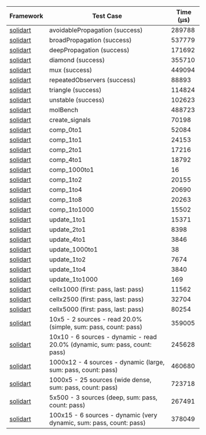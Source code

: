 | Framework | Test Case | Time (μs) |
| --- | --- | --- |
| [solidart](https://github.com/nank1ro/solidart) | avoidablePropagation (success) | 289788 |
| [solidart](https://github.com/nank1ro/solidart) | broadPropagation (success) | 537779 |
| [solidart](https://github.com/nank1ro/solidart) | deepPropagation (success) | 171692 |
| [solidart](https://github.com/nank1ro/solidart) | diamond (success) | 355710 |
| [solidart](https://github.com/nank1ro/solidart) | mux (success) | 449094 |
| [solidart](https://github.com/nank1ro/solidart) | repeatedObservers (success) | 88893 |
| [solidart](https://github.com/nank1ro/solidart) | triangle (success) | 114824 |
| [solidart](https://github.com/nank1ro/solidart) | unstable (success) | 102623 |
| [solidart](https://github.com/nank1ro/solidart) | molBench | 488723 |
| [solidart](https://github.com/nank1ro/solidart) | create_signals | 70198 |
| [solidart](https://github.com/nank1ro/solidart) | comp_0to1 | 52084 |
| [solidart](https://github.com/nank1ro/solidart) | comp_1to1 | 24153 |
| [solidart](https://github.com/nank1ro/solidart) | comp_2to1 | 17216 |
| [solidart](https://github.com/nank1ro/solidart) | comp_4to1 | 18792 |
| [solidart](https://github.com/nank1ro/solidart) | comp_1000to1 | 16 |
| [solidart](https://github.com/nank1ro/solidart) | comp_1to2 | 20155 |
| [solidart](https://github.com/nank1ro/solidart) | comp_1to4 | 20690 |
| [solidart](https://github.com/nank1ro/solidart) | comp_1to8 | 20263 |
| [solidart](https://github.com/nank1ro/solidart) | comp_1to1000 | 15502 |
| [solidart](https://github.com/nank1ro/solidart) | update_1to1 | 15371 |
| [solidart](https://github.com/nank1ro/solidart) | update_2to1 | 8398 |
| [solidart](https://github.com/nank1ro/solidart) | update_4to1 | 3846 |
| [solidart](https://github.com/nank1ro/solidart) | update_1000to1 | 38 |
| [solidart](https://github.com/nank1ro/solidart) | update_1to2 | 7674 |
| [solidart](https://github.com/nank1ro/solidart) | update_1to4 | 3840 |
| [solidart](https://github.com/nank1ro/solidart) | update_1to1000 | 169 |
| [solidart](https://github.com/nank1ro/solidart) | cellx1000 (first: pass, last: pass) | 11562 |
| [solidart](https://github.com/nank1ro/solidart) | cellx2500 (first: pass, last: pass) | 32704 |
| [solidart](https://github.com/nank1ro/solidart) | cellx5000 (first: pass, last: pass) | 80254 |
| [solidart](https://github.com/nank1ro/solidart) | 10x5 - 2 sources - read 20.0% (simple, sum: pass, count: pass) | 359005 |
| [solidart](https://github.com/nank1ro/solidart) | 10x10 - 6 sources - dynamic - read 20.0% (dynamic, sum: pass, count: pass) | 245628 |
| [solidart](https://github.com/nank1ro/solidart) | 1000x12 - 4 sources - dynamic (large, sum: pass, count: pass) | 460680 |
| [solidart](https://github.com/nank1ro/solidart) | 1000x5 - 25 sources (wide dense, sum: pass, count: pass) | 723718 |
| [solidart](https://github.com/nank1ro/solidart) | 5x500 - 3 sources (deep, sum: pass, count: pass) | 267491 |
| [solidart](https://github.com/nank1ro/solidart) | 100x15 - 6 sources - dynamic (very dynamic, sum: pass, count: pass) | 378049 |
